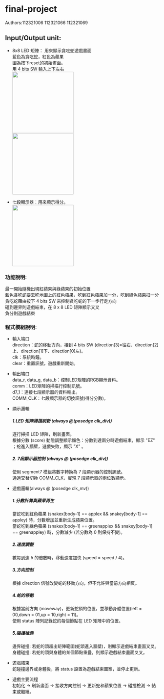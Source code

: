 # final-project
Authors:112321006 112321066 112321069
## Input/Output unit:<br>
* 8x8 LED 矩陣：
用來顯示貪吃蛇遊戲畫面<br>
藍色為貪吃蛇，紅色為蘋果<br>
圖為按下reset的初始畫面。<br>
用 4 bits SW 輸入上下左右<br>
 <img src=https://github.com/user-attachments/assets/b38c1d8e-6d1a-455c-853a-d9ae204d894c
width="200"/><br>
<img src=https://github.com/user-attachments/assets/31db5b58-748e-4c32-8d5a-ba9d06ae9668
width="200"/><br>

* 七段顯示器：用來顯示得分。<br>
 <img src=https://github.com/user-attachments/assets/9242f952-eb5f-4220-9344-1584309b6703
width="200"/><br>

### 功能說明:
最一開始隨機出現紅蘋果與綠蘋果的初始位置<br>
藍色貪吃蛇要去吃地圖上的紅色蘋果，吃到紅色蘋果加一分，吃到綠色蘋果扣一分<br>
貪吃蛇藉由按下 4 bits SW 來控制貪吃蛇的下一步行走方向<br>
碰到邊界則遊戲結束，在 8 x 8 LED 矩陣顯示叉叉<br>
負分則遊戲結束<br>

### 程式模組說明:

  * 輸入端口<br>
direction：蛇的移動方向，接到 4 bits SW (direction[3]=往右、direction[2]上、direction[1]下、direction[0]左)。<br>
clk：系統時鐘。<br>
clear：重置訊號，遊戲重新開始。<br>

  * 輸出端口<br>
 data_r, data_g, data_b：控制LED矩陣的RGB顯示資料。<br>
 comm：LED矩陣的掃描行控制訊號。<br>
 d7_1：連接七段顯示器的資料輸出。<br>
 COMM_CLK：七段顯示器的切換訊號(得分分數)。<br>
 
  * 顯示邏輯
    ##### 1.LED 矩陣掃描刷新 (always @(posedge clk_div))
    逐行掃描 LED 矩陣，刷新畫面。<br>
    根據分數 (score) 動態調整顯示顏色：分數到達兩分時遊戲結束，顯示 "EZ" ；蛇進入牆壁，遊戲失敗，顯示 "X" 。<br>
    ##### 2. 7段顯示器控制 (always @ (posedge clk_div))
    使用 segment7 模組將數字轉換為 7 段顯示器的控制訊號。<br>
    通過交替切換 COMM_CLK，實現 7 段顯示器的兩位數顯示。<br>
  * 遊戲邏輯(always @ (posedge clk_mv))
    ##### 1.分數計算與蘋果再生
     當蛇吃到紅色蘋果 (snakex[body-1] == applex && snakey[body-1] == appley) 時，分數增加並重新生成蘋果位置。<br>
     當蛇吃到綠色蘋果 (snakex[body-1] == greenapplex && snakey[body-1] == greenappley) 時，分數減少 (若分數為 0 則保持不變)。<br>
     ##### 2.速度調整<br>
      數每到達 5 的倍數時，移動速度加快 (speed = speed / 4)。<br>
     ##### 3.方向控制<br>
      根據 direction 信號改變蛇的移動方向，但不允許與當前方向相反。<br>
     ##### 4.蛇的移動
      根據當前方向 (moveway)，更新蛇頭的位置，並移動身體位置(left = 00,down = 01,up = 10,right = 11)。<br>
      使用 status 陣列記錄蛇的每個節點在 LED 矩陣中的位置。<br>
     ##### 5.碰撞檢測<br>
      邊界碰撞: 若蛇的頭超出矩陣範圍(蛇頭進入牆壁)，則顯示遊戲結束畫面叉叉。<br>
      身體碰撞: 若蛇的頭與身體的某個節點重疊，則顯示遊戲結束畫面叉叉。<br>
   * 遊戲結束<br>
      蛇碰撞邊界或身體後，將 status 設置為遊戲結束圖案，並停止更新。<br>
   * 遊戲主要流程<br>
      初始化 -> 刷新畫面 -> 接收方向控制 -> 更新蛇和蘋果位置 -> 碰撞檢測 -> 結束或繼續。<br>
